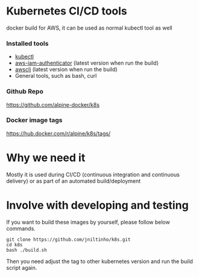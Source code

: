 # Kubernetes CI/CD tools

docker build for AWS, it can be used as normal kubectl tool as well

### Installed tools

- [kubectl](https://kubernetes.io/docs/tasks/tools/install-kubectl/)
- [aws-iam-authenticator](https://github.com/kubernetes-sigs/aws-iam-authenticator) (latest version when run the build)
- [awscli](https://github.com/aws/aws-cli) (latest version when run the build)
- General tools, such as bash, curl

### Github Repo

https://github.com/alpine-docker/k8s


### Docker image tags

https://hub.docker.com/r/alpine/k8s/tags/

# Why we need it

Mostly it is used during CI/CD (continuous integration and continuous delivery) or as part of an automated build/deployment

# Involve with developing and testing

If you want to build these images by yourself, please follow below commands.

```
git clone https://github.com/jniltinho/k8s.git
cd k8s
bash ./build.sh
```
Then you need adjust the tag to other kubernetes version and run the build script again.
